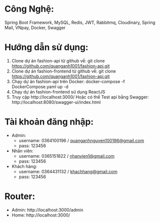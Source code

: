 # Công Nghệ:
 Spring Boot Framework, MySQL, Redis, JWT, Rabbitmq, Cloudinary, Spring Mail, VNpay, Docker, Swagger

# Hướng dẫn sử dụng:
  1. Clone dự án fashion-api từ github về: git clone https://github.com/quanganh1001/fashion-api.git
  2. Clone dự án fashion-frontend từ github về: git clone https://github.com/quanganh1001/fashion-api.git
  3. Chạy dự án fashion-api trên Docker: docker-compose -f DockerCompose.yaml up -d
  4. Chạy dự án fashion-frontend sử dụng ReactJS
  5. Truy cập http://localhost:3000/
     Hoặc có thể Test api bằng Swagger: http://localhost:8080/swagger-ui/index.html
    
# Tài khoản đăng nhập:
  - Admin:
    + username: 0364100196 / quanganhnguyen100196@gmail.com
    + pass: 123456
  - Nhân viên:
    + username: 0365151822 / nhanvien1@gmail.com
    + pass: 123456
  - Khách hàng:
    + username: 0364431132 / khachhang@gmail.com
    + pass: 123456

# Router: 
 - Admin: http://localhost:3000/admin
 - Home: http://localhost:3000/
